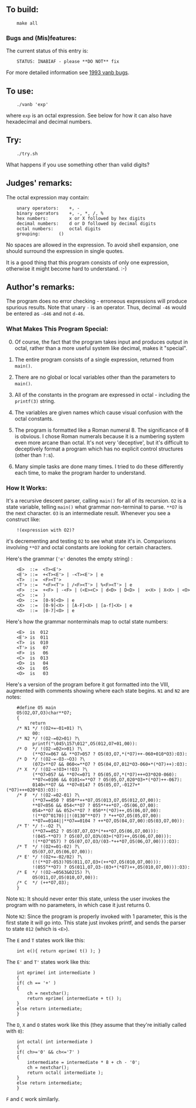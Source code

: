 ## To build:

``` <!---sh-->
    make all
```


### Bugs and (Mis)features:

The current status of this entry is:

```
    STATUS: INABIAF - please **DO NOT** fix
```

For more detailed information see [1993 vanb bugs](../../bugs.html#1993_vanb).


## To use:

``` <!---sh-->
    ./vanb 'exp'
```

where `exp` is an octal expression. See below for how it can also have
hexadecimal and decimal numbers.


## Try:

``` <!---sh-->
    ./try.sh
```

What happens if you use something other than valid digits?


## Judges' remarks:

The octal expression may contain:

```
    unary operators:	+, -
    binary operators	+, -, *, /, %
    hex numbers:		x or X followed by hex digits
    decimal numbers:	d or D followed by decimal digits
    octal numbers:		octal digits
    grouping:		()
```

No spaces are allowed in the expression.  To avoid shell expansion,
one should surround the expression in single quotes.

It is a good thing that this program consists of only one
expression, otherwise it might become hard to understand.  :-)


## Author's remarks:

The program does no error checking - erroneous expressions will
produce spurious results. Note that unary `-` is an operator. Thus,
decimal `-46` would be entered as `-d46` and not `d-46`.


### What Makes This Program Special:

0. Of course, the fact that the program takes input and produces output in
octal, rather than a more useful system like decimal, makes it "special".

1. The entire program consists of a single expression, returned from `main()`.

2. There are no global or local variables other than the parameters to `main()`.

3. All of the constants in the program are expressed in octal - including the
`printf(3)` string.

4. The variables are given names which cause visual confusion with the octal
constants.

5. The program is formatted like a Roman numeral 8. The significance of 8 is
obvious. I chose Roman numerals because it is a numbering system even more
arcane than octal. It's not very 'deceptive', but it's difficult to deceptively
format a program which has no explicit control structures (other than `?:`s).

6. Many simple tasks are done many times. I tried to do these differently each
time, to make the program harder to understand.


### How It Works:

It's a recursive descent parser, calling `main()`
for all of its recursion. `O2` is a state variable, telling `main()`
what grammar non-terminal to parse. `**O7` is the next character.
`O3` is an intermediate result. Whenever you see a construct like:

```
    !(expression with O2)?
```

it's decrementing and testing `O2` to see what state it's in. Comparisons
involving `**O7` and octal constants are looking for certain characters.

Here's the grammar (`'e'` denotes the empty string) :


```
    <E>  ::=  <T><E'>
    <E'> ::=  +<T><E'> | -<T><E'> | e
    <T>  ::=  <F><T'>
    <T'> ::=  *<F><T'> | /<F><T'> | %<F><T'> | e
    <F>  ::=  +<F> | -<F> | (<E><C> | d<D> | D<D> |  x<X> | X<X> | <O>
    <C>  ::=  )
    <D>  ::=  [0-9]<D> | e
    <X>  ::=  [0-9]<X> | [A-F]<X> | [a-f]<X> | e
    <O>  ::=  [0-7]<O> | e
```

Here's how the grammar nonterminals map to octal state numbers:

```
    <E>  is  012
    <E'> is  011
    <T>  is  010
    <T'> is   07
    <F>  is   06
    <C>  is  013
    <D>  is   04
    <X>  is   05
    <O>  is   03
```

Here's a version of the program before it got formatted into the VIII,
augmented with comments showing where each state begins. `N1` and `N2` are
notes:

``` <!---c-->
    #define O5 main
    O5(O2,O7,O3)char**O7;
    {
	     return
    /* N1 */ !(O2+=~01+01) ?\
		  00:
    /* N2 */ !(O2-=02>01) ?\
		  printf("\045\157\012",O5(012,O7+01,00)):
    /* O  */ !(O2-=02>>01) ?\
		  (**O7<=067 && **O7>057 ? O5(03,O7,*(*O7)++-060+010*O3):O3):
    /* D  */ !(O2-=-O3-~O3) ?\
		  (072>**O7 && 060<=**O7 ? O5(04,O7,012*O3-060+*(*O7)++):O3):
    /* X  */ !(O2-=!O3+!!O3) ?\
		  (**O7>057 && **O7<=071 ? O5(05,O7,*(*O7)+++O3*020-060):
		  **O7<=0106 && 0101<=**O7 ? O5(05,O7,020*O3+*(*O7)++-067):
		  0140<**O7 && **O7<0147 ? O5(05,O7,-0127+*(*O7)+++020*O3):O3):
    /* F  */ !(O2-=02-01) ?\
		  (**O7==050 ? 050**++*O7,O5(013,O7,O5(012,O7,00)):
		  **O7<056 && 054<**O7 ? 055**++*O7,-O5(06,O7,00):
		  054>**O7 && 052<**O7 ? 050**(*O7)++,O5(06,O7,00):
		  !(**O7^0170)||!(0130^**O7) ? *++*O7,O5(05,O7,00):
		  **O7==0144||**O7==0104 ? ++*O7,O5(04,O7,00):O5(03,O7,00)):
    /* T' */ !--O2 ?\
		  (**O7==052 ? O5(07,O7,O3*(*++*O7,O5(06,O7,00))):
		  !(045-**O7) ? O5(07,O7,O3%(03+(*O7)++,O5(06,O7,00))):
		  !(**O7^057) ? O5(07,O7,O3/(03-*++*O7,O5(06,O7,00))):O3):
    /* T  */ !(O2+=01-02) ?\
		  O5(07,O7,O5(06,O7,00)):
    /* E' */ !(O2+=-02/02) ?\
		  (!(**O7-053)?O5(011,O7,O3+(++*O7,O5(010,O7,00))):
		  !(055^**O7) ? O5(011,O7,O3-(03+*(*O7)++,O5(010,O7,00))):O3):
    /* E  */ !(O2-=0563&0215) ?\
		  O5(011,O7,O5(010,O7,00)):
    /* C  */ (++*O7,O3);
    }
```

Note `N1`: It should never enter this state, unless the user invokes the
program with no parameters, in which case it just returns 0.

Note `N2`: Since the program is properly invoked with 1 parameter, this is
the first state it will go into. This state just invokes
printf, and sends the parser to state `012` (which is `<E>`).

The `E` and `T` states work like this:

``` <!---c-->
    int e(){ return eprime( t() ); }
```


The `E'` and `T'` states work like this:

``` <!---c-->
    int eprime( int intermediate )
    {
	if( ch == '+' )
	{
	    ch = nextchar();
	    return eprime( intermediate + t() );
	}
	else return intermediate;
    }
```

The `D`, `X` and `O` states work like this (they assume that they're initially
called with `0`):

``` <!---c-->
    int octal( int intermediate )
    {
	if( ch>='0' && ch<='7' )
	{
	    intermediate = intermediate * 8 + ch - '0';
	    ch = nextchar();
	    return octal( intermediate );
	}
	else return intermediate;
    }
```

`F` and `C` work similarly.


<!--

    Copyright © 1984-2024 by Landon Curt Noll. All Rights Reserved.

    You are free to share and adapt this file under the terms of this license:

	Creative Commons Attribution-ShareAlike 4.0 International (CC BY-SA 4.0)

    For more information, see:

	https://creativecommons.org/licenses/by-sa/4.0/

-->
